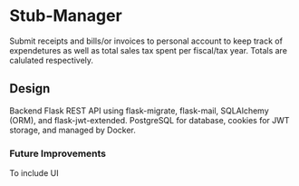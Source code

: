 # Stub-Manager

Submit receipts and bills/or invoices to personal account to keep track of expendetures as well as total sales tax spent per fiscal/tax year.
Totals are calulated respectively.

## Design

Backend Flask REST API using flask-migrate, flask-mail, SQLAlchemy (ORM), and flask-jwt-extended. PostgreSQL for database, cookies for JWT storage, and managed by Docker.

### Future Improvements

To include UI
